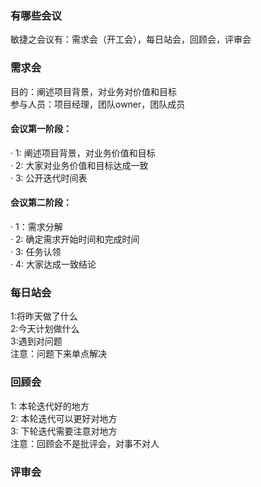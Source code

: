 
### 有哪些会议

敏捷之会议有：需求会（开工会），每日站会，回顾会，评审会

### 需求会
目的：阐述项目背景，对业务对价值和目标     
参与人员：项目经理，团队owner，团队成员     
#### 会议第一阶段：
· 1: 阐述项目背景，对业务价值和目标   
· 2: 大家对业务价值和目标达成一致     
· 3: 公开迭代时间表      

#### 会议第二阶段：   
· 1：需求分解     
· 2: 确定需求开始时间和完成时间     
· 3: 任务认领       
· 4: 大家达成一致结论     

### 每日站会        
1:将昨天做了什么        
2:今天计划做什么         
3:遇到对问题        
注意：问题下来单点解决         

### 回顾会
1: 本轮迭代好的地方      
2: 本轮迭代可以更好对地方       
3: 下轮迭代需要注意对地方        
注意：回顾会不是批评会，对事不对人         

### 评审会
